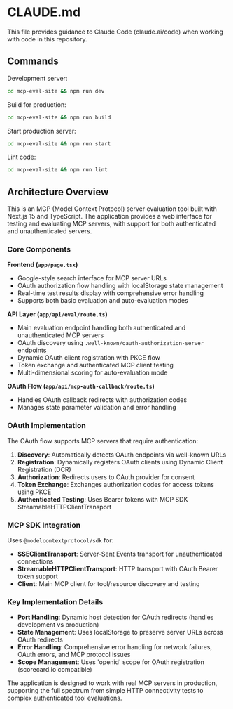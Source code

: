 # CLAUDE.md

This file provides guidance to Claude Code (claude.ai/code) when working with code in this repository.

## Commands

Development server:
```bash
cd mcp-eval-site && npm run dev
```

Build for production:
```bash
cd mcp-eval-site && npm run build
```

Start production server:
```bash
cd mcp-eval-site && npm run start
```

Lint code:
```bash
cd mcp-eval-site && npm run lint
```

## Architecture Overview

This is an MCP (Model Context Protocol) server evaluation tool built with Next.js 15 and TypeScript. The application provides a web interface for testing and evaluating MCP servers, with support for both authenticated and unauthenticated servers.

### Core Components

**Frontend (`app/page.tsx`)**
- Google-style search interface for MCP server URLs
- OAuth authorization flow handling with localStorage state management
- Real-time test results display with comprehensive error handling
- Supports both basic evaluation and auto-evaluation modes

**API Layer (`app/api/eval/route.ts`)**
- Main evaluation endpoint handling both authenticated and unauthenticated MCP servers
- OAuth discovery using `.well-known/oauth-authorization-server` endpoints
- Dynamic OAuth client registration with PKCE flow
- Token exchange and authenticated MCP client testing
- Multi-dimensional scoring for auto-evaluation mode

**OAuth Flow (`app/api/mcp-auth-callback/route.ts`)**
- Handles OAuth callback redirects with authorization codes
- Manages state parameter validation and error handling

### OAuth Implementation

The OAuth flow supports MCP servers that require authentication:

1. **Discovery**: Automatically detects OAuth endpoints via well-known URLs
2. **Registration**: Dynamically registers OAuth clients using Dynamic Client Registration (DCR)
3. **Authorization**: Redirects users to OAuth provider for consent
4. **Token Exchange**: Exchanges authorization codes for access tokens using PKCE
5. **Authenticated Testing**: Uses Bearer tokens with MCP SDK StreamableHTTPClientTransport

### MCP SDK Integration

Uses `@modelcontextprotocol/sdk` for:
- **SSEClientTransport**: Server-Sent Events transport for unauthenticated connections
- **StreamableHTTPClientTransport**: HTTP transport with OAuth Bearer token support
- **Client**: Main MCP client for tool/resource discovery and testing

### Key Implementation Details

- **Port Handling**: Dynamic host detection for OAuth redirects (handles development vs production)
- **State Management**: Uses localStorage to preserve server URLs across OAuth redirects
- **Error Handling**: Comprehensive error handling for network failures, OAuth errors, and MCP protocol issues
- **Scope Management**: Uses 'openid' scope for OAuth registration (scorecard.io compatible)

The application is designed to work with real MCP servers in production, supporting the full spectrum from simple HTTP connectivity tests to complex authenticated tool evaluations.